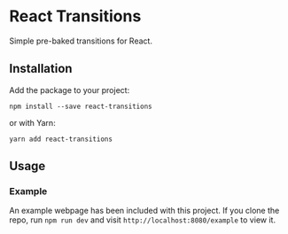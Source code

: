 # React Transitions

Simple pre-baked transitions for React.

## Installation
Add the package to your project:

```
npm install --save react-transitions
```

or with Yarn:

```
yarn add react-transitions
```

## Usage


### Example

An example webpage has been included with this project. If you clone the repo, run `npm run dev` and visit `http://localhost:8080/example` to view it.
